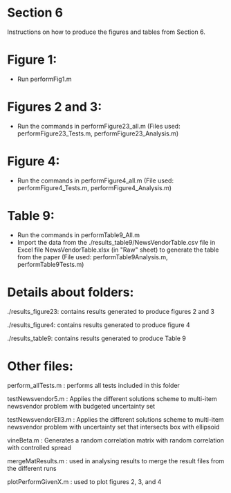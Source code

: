 # Section 6
Instructions on how to produce the figures and tables from Section 6.

# Figure 1:
- Run performFig1.m

# Figures 2 and 3:
- Run the commands in performFigure23_all.m
(Files used: performFigure23_Tests.m, performFigure23_Analysis.m)

# Figure 4:
- Run the commands in performFigure4_all.m
(File used: performFigure4_Tests.m, performFigure4_Analysis.m)

# Table 9:
- Run the commands in performTable9_All.m
- Import the data from the ./results_table9/NewsVendorTable.csv file in Excel file NewsVendorTable.xlsx (in "Raw" sheet) to generate the table from the paper
(File used: performTable9Analysis.m, performTable9Tests.m)

# Details about folders:
./results_figure23: contains results generated to produce figures 2 and 3
./results_figure4: contains results generated to produce figure 4./results_table9: contains results generated to produce Table 9# Other files:
perform_allTests.m : performs all tests included in this folder

testNewsvendor5.m : Applies the different solutions scheme to multi-item newsvendor problem with budgeted uncertainty set
testNewsvendorEll3.m : Applies the different solutions scheme to multi-item newsvendor problem with uncertainty set that intersects box with ellipsoidvineBeta.m : Generates a random correlation matrix with random correlation with controlled spreadmergeMatResults.m : used in analysing results to merge the result files from the different runsplotPerformGivenX.m : used to plot figures 2, 3, and 4